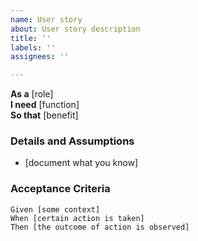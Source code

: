 ```yaml
---
name: User story
about: User story description
title: ''
labels: ''
assignees: ''

---
```


**As a** [role]  
 **I need** [function]  
 **So that** [benefit]  
   
 ### Details and Assumptions
 * [document what you know]
   
 ### Acceptance Criteria  
   ```gherkin
 Given [some context]
 When [certain action is taken]
 Then [the outcome of action is observed]
 ```
